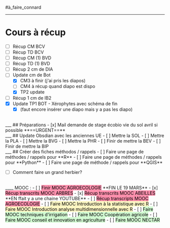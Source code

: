 #à_faire_connard
___
# Cours à récup
- [ ] Récup CM BCV
- [ ] Récup TD BCV
- [ ] Récup CM (1) BVD
- [ ] Récup TD (1) BVD
- [ ] Récup 2 cm de DIA
- [ ] Update cm de Bot
	- [x] CM3 à finir (j'ai pris les diapos)
	- [ ] CM4 à récup quand diapo est dispo
	- [x] TP2 update
- [ ] Récup 1 cm de IB2
- [x] Update TP1 BOT - Xérophytes avec schéma de fin
	- [x] (faut encore insérer une diapo mais y a pas les diapo)
<br>
___
## Préparations
- [x] Mail demande de stage écobio vie du sol avril si possible **==URGENT==**
<br>
___
## Update Obsdian avec les anciennes UE
- [ ] Mettre la SOL
- [ ] Mettre la PLA
- [ ] Mettre la  BVG
- [ ] Mettre la PHR
- [ ] Finir de mettre la BEV
- [ ] Finir de mettre la BIP
<br>
___
## Créer des fiches méthodos / rappels
- [ ] Faire une page de méthodes / rappels pour **R**
- [ ] Faire une page de méthodes / rappels pour **Python**
- [ ] Faire une page de méthode / rappels pour **QGIS**

- [ ] Comment faire un grand herbier?
<br>
____
MOOC :
- [ ] <mark style="background: #FF5582A6;">Finir MOOC AGROECOLOGIE</mark> **FIN LE 19 MARS**
- [x] <mark style="background: #FF5582A6;">Récup transcrits MOOC ARBRES</mark>
- [x] <mark style="background: #FF5582A6;">Récup transcrits MOOC ABEILLES</mark> **EN ffait y a une chaine YOUTUBE**
- [ ] <mark style="background: #FF5582A6;">Récup transcripts MOOC AGROECOLOGIE</mark>
- [ ] <mark style="background: #FFF3A3A6;">Faire MOOC Introduction à la statistique avec R</mark>
- [ ] <mark style="background: #FFF3A3A6;">Faire MOOC Introduction analyse multidimensionnelle avec R</mark>
- [ ] <mark style="background: #BBFABBA6;">Faire MOOC techniques d'irrigation</mark>
- [ ] <mark style="background: #BBFABBA6;">Faire MOOC Coopération agricole</mark>
- [ ] <mark style="background: #BBFABBA6;">Faire MOOC conseil et innovation en agriculture</mark>
- [ ] <mark style="background: #BBFABBA6;">Faire MOOC NECTAR</mark>





